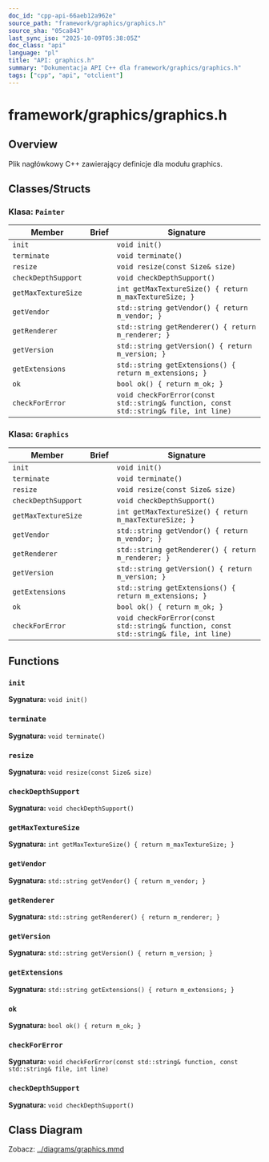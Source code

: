 ```yaml
---
doc_id: "cpp-api-66aeb12a962e"
source_path: "framework/graphics/graphics.h"
source_sha: "05ca843"
last_sync_iso: "2025-10-09T05:38:05Z"
doc_class: "api"
language: "pl"
title: "API: graphics.h"
summary: "Dokumentacja API C++ dla framework/graphics/graphics.h"
tags: ["cpp", "api", "otclient"]
---
```


# framework/graphics/graphics.h

## Overview

Plik nagłówkowy C++ zawierający definicje dla modułu graphics.

## Classes/Structs

### Klasa: `Painter`

| Member | Brief | Signature |
|--------|-------|-----------|
| `init` |  | `void init()` |
| `terminate` |  | `void terminate()` |
| `resize` |  | `void resize(const Size& size)` |
| `checkDepthSupport` |  | `void checkDepthSupport()` |
| `getMaxTextureSize` |  | `int getMaxTextureSize() { return m_maxTextureSize; }` |
| `getVendor` |  | `std::string getVendor() { return m_vendor; }` |
| `getRenderer` |  | `std::string getRenderer() { return m_renderer; }` |
| `getVersion` |  | `std::string getVersion() { return m_version; }` |
| `getExtensions` |  | `std::string getExtensions() { return m_extensions; }` |
| `ok` |  | `bool ok() { return m_ok; }` |
| `checkForError` |  | `void checkForError(const std::string& function, const std::string& file, int line)` |

### Klasa: `Graphics`

| Member | Brief | Signature |
|--------|-------|-----------|
| `init` |  | `void init()` |
| `terminate` |  | `void terminate()` |
| `resize` |  | `void resize(const Size& size)` |
| `checkDepthSupport` |  | `void checkDepthSupport()` |
| `getMaxTextureSize` |  | `int getMaxTextureSize() { return m_maxTextureSize; }` |
| `getVendor` |  | `std::string getVendor() { return m_vendor; }` |
| `getRenderer` |  | `std::string getRenderer() { return m_renderer; }` |
| `getVersion` |  | `std::string getVersion() { return m_version; }` |
| `getExtensions` |  | `std::string getExtensions() { return m_extensions; }` |
| `ok` |  | `bool ok() { return m_ok; }` |
| `checkForError` |  | `void checkForError(const std::string& function, const std::string& file, int line)` |

## Functions

### `init`

**Sygnatura:** `void init()`

### `terminate`

**Sygnatura:** `void terminate()`

### `resize`

**Sygnatura:** `void resize(const Size& size)`

### `checkDepthSupport`

**Sygnatura:** `void checkDepthSupport()`

### `getMaxTextureSize`

**Sygnatura:** `int getMaxTextureSize() { return m_maxTextureSize; }`

### `getVendor`

**Sygnatura:** `std::string getVendor() { return m_vendor; }`

### `getRenderer`

**Sygnatura:** `std::string getRenderer() { return m_renderer; }`

### `getVersion`

**Sygnatura:** `std::string getVersion() { return m_version; }`

### `getExtensions`

**Sygnatura:** `std::string getExtensions() { return m_extensions; }`

### `ok`

**Sygnatura:** `bool ok() { return m_ok; }`

### `checkForError`

**Sygnatura:** `void checkForError(const std::string& function, const std::string& file, int line)`

### `checkDepthSupport`

**Sygnatura:** `void checkDepthSupport()`

## Class Diagram

Zobacz: [../diagrams/graphics.mmd](../diagrams/graphics.mmd)
